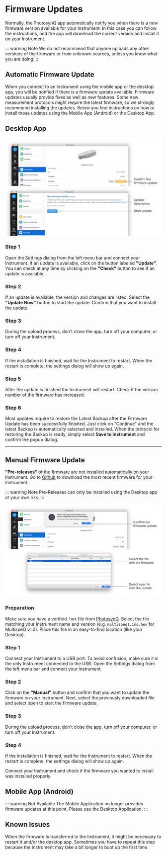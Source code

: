 # Firmware Updates

Normally, the PhotosynQ app automatically notify you when there is a new firmware version available for your Instrument. In this case you can follow the instructions, and the app will download the correct version and install it on your Instrument.

::: warning Note
We do not recommend that anyone uploads any other versions of the firmware or from unknown sources, unless you know what you are doing!
:::

## Automatic Firmware Update

When you connect to an Instrument using the mobile app or the desktop app, you will be notified if there is a firmware update available. Firmware updates usually provide fixes as well as new features. Some new measurement protocols might require the latest firmware, so we strongly recommend installing the updates. Below you find instructions on how to install those updates using the Mobile App (Android) or the Desktop App.

## Desktop App

![(1) Connect your Instrument, and click on the Update button (2) Confirm the update installation. (3-4) Update Progress and Instrument Restart. (5) Reconnect the Instrument after successful installation.](./images/firmware-update-desktop.png)

### Step 1

Open the Settings dialog from the left menu bar and connect your Instrument. If an update is available, click on the button labeled **"Update"**. You can check at any time by clicking on the **"Check"** button to see if an update is available.

### Step 2

If an update is available, the version and changes are listed. Select the **"Update Now"** button to start the update. Confirm that you want to install the update.

### Step 3

During the upload process, don't close the app, turn off your computer, or  turn off your Instrument.

### Step 4

If the installation is finished, wait for the Instrument to restart. When the restart is complete, the settings dialog will show up again.

### Step 5

After the update is finished the Instrument will restart. Check if the version number of the firmware has increased.

### Step 6

Most updates require to restore the Latest Backup after the Firmware Update has been successfully finished. Just click on "Continue" and the latest Backup is automatically selected and installed. When the protocol for restoring the Backup is ready, simply select **Save to Instrument** and confirm the popup dialog.

***

## Manual Firmware Update

**"Pre-releases"** of the firmware are not installed automatically on your Instrument. Go to [Github][Firmware-Github] to download the most recent firmware for your Instrument.

::: warning Note
Pre-Releases can only be installed using the Desktop app at your own risk.
:::

![(1) Connect your Instrument, and click on the check button (2) Select Manual Update, select your firmware file and confirm the update. (3-4) Update Progress and Instrument Restart. Make sure that after reconnecting, your Instrument has the firmware installed.](./images/firmware-manual-desktop.png)

### Preparation

Make sure you have a verified .hex file from [PhotosynQ][Firmware-Github]. Select the file matching your Instrument name and version (e.g. `multispeq1.ino.hex` for MultispeQ v1.0). Place this file in an easy-to-find location (like your Desktop).

### Step 1

Connect your Instrument to a USB port. To avoid confusion, make sure it is the only Instrument connected to the USB.
Open the Settings dialog from the left menu bar and connect your Instrument.

### Step 2

Click on the **"Manual"** button and confirm that you want to update the firmware on your Instrument. Next, select the previously downloaded file and select open to start the firmware update.

### Step 3

During the upload process, don't close the app, turn off your computer, or turn off your Instrument.

### Step 4

If the installation is finished, wait for the Instrument to restart. When the restart is complete, the settings dialog will show up again.

Connect your Instrument and check if the firmware you wanted to install was installed properly.

## Mobile App (Android)

::: warning Not Available
The Mobile Application no longer provides firmware updates at this point. Please use the Desktop Application.
:::

## Known Issues

When the firmware is transferred to the Instrument, it might be necessary to restart it and/or the desktop app.
Sometimes you have to repeat this step because the Instrument may take a bit longer to boot up the first time.

[Firmware-Github]: https://github.com/Photosynq/MultispeQ-firmware/releases
